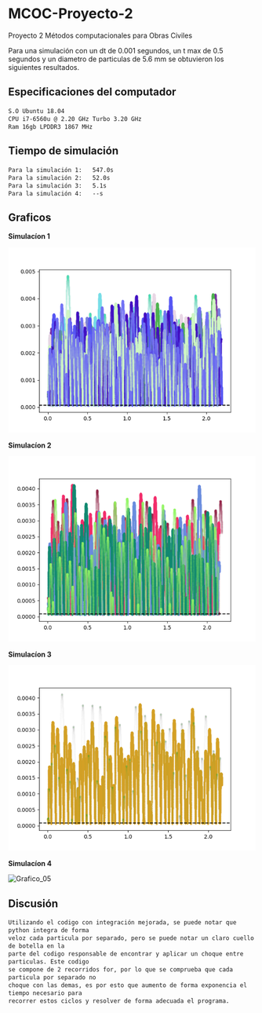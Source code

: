 # MCOC-Proyecto-2
Proyecto 2 Métodos computacionales para Obras Civiles

Para una simulación con un dt de 0.001 segundos, un t max de 0.5 segundos y un diametro de particulas de 5.6 mm se obtuvieron los siguientes resultados.

## Especificaciones del computador

	S.O Ubuntu 18.04
	CPU i7-6560u @ 2.20 GHz Turbo 3.20 GHz
	Ram 16gb LPDDR3 1867 MHz

## Tiempo de simulación

	Para la simulación 1:   547.0s
	Para la simulación 2:   52.0s
	Para la simulación 3:   5.1s
	Para la simulación 4:   --s
	
## Graficos
**Simulacíon 1**

![Grafico_01](https://raw.githubusercontent.com/naxolorca/MCOC-Proyecto-2-Entrega-4/master/simulacion-1/Grafico_10.png)

**Simulacíon 2**

![Grafico_02](https://raw.githubusercontent.com/naxolorca/MCOC-Proyecto-2-Entrega-4/master/simulacion-2/Grafico_05.png)

**Simulacíon 3**

![Grafico_03](https://raw.githubusercontent.com/naxolorca/MCOC-Proyecto-2-Entrega-4/master/simulacion-3/Grafico_02.png)

**Simulacíon 4**

![Grafico_05](https://raw.githubusercontent.com/naxolorca/MCOC-Proyecto-2-Entrega-4/master/simulacion-4/Grafico_20.png)



## Discusión

	Utilizando el codigo con integración mejorada, se puede notar que python integra de forma 
	veloz cada particula por separado, pero se puede notar un claro cuello de botella en la 
	parte del codigo responsable de encontrar y aplicar un choque entre particulas. Este codigo 
	se compone de 2 recorridos for, por lo que se comprueba que cada particula por separado no 
	choque con las demas, es por esto que aumento de forma exponencia el tiempo necesario para
	recorrer estos ciclos y resolver de forma adecuada el programa.

